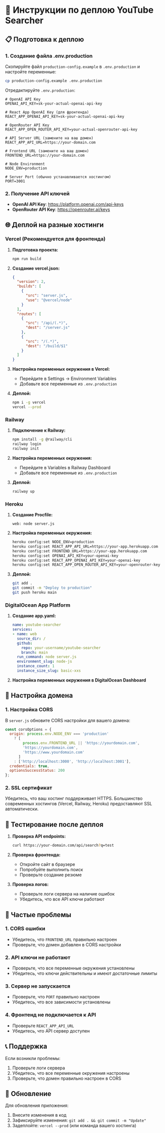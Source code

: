 # 🚀 Инструкции по деплою YouTube Searcher

## 📋 Подготовка к деплою

### 1. Создание файла .env.production

Скопируйте файл `production-config.example` в `.env.production` и настройте переменные:

```bash
cp production-config.example .env.production
```

Отредактируйте `.env.production`:

```env
# OpenAI API Key
OPENAI_API_KEY=sk-your-actual-openai-api-key

# React App OpenAI Key (для фронтенда)
REACT_APP_OPENAI_API_KEY=sk-your-actual-openai-api-key

# OpenRouter API Key
REACT_APP_OPEN_ROUTER_API_KEY=your-actual-openrouter-api-key

# API Server URL (замените на ваш домен)
REACT_APP_API_URL=https://your-domain.com

# Frontend URL (замените на ваш домен)
FRONTEND_URL=https://your-domain.com

# Node Environment
NODE_ENV=production

# Server Port (обычно устанавливается хостингом)
PORT=3001
```

### 2. Получение API ключей

- **OpenAI API Key**: https://platform.openai.com/api-keys
- **OpenRouter API Key**: https://openrouter.ai/keys

## 🌐 Деплой на разные хостинги

### Vercel (Рекомендуется для фронтенда)

1. **Подготовка проекта:**
   ```bash
   npm run build
   ```

2. **Создание vercel.json:**
   ```json
   {
     "version": 2,
     "builds": [
       {
         "src": "server.js",
         "use": "@vercel/node"
       }
     ],
     "routes": [
       {
         "src": "/api/(.*)",
         "dest": "/server.js"
       },
       {
         "src": "/(.*)",
         "dest": "/build/$1"
       }
     ]
   }
   ```

3. **Настройка переменных окружения в Vercel:**
   - Перейдите в Settings → Environment Variables
   - Добавьте все переменные из `.env.production`

4. **Деплой:**
   ```bash
   npm i -g vercel
   vercel --prod
   ```

### Railway

1. **Подключение к Railway:**
   ```bash
   npm install -g @railway/cli
   railway login
   railway init
   ```

2. **Настройка переменных окружения:**
   - Перейдите в Variables в Railway Dashboard
   - Добавьте все переменные из `.env.production`

3. **Деплой:**
   ```bash
   railway up
   ```

### Heroku

1. **Создание Procfile:**
   ```
   web: node server.js
   ```

2. **Настройка переменных окружения:**
   ```bash
   heroku config:set NODE_ENV=production
   heroku config:set REACT_APP_API_URL=https://your-app.herokuapp.com
   heroku config:set FRONTEND_URL=https://your-app.herokuapp.com
   heroku config:set OPENAI_API_KEY=your-openai-key
   heroku config:set REACT_APP_OPENAI_API_KEY=your-openai-key
   heroku config:set REACT_APP_OPEN_ROUTER_API_KEY=your-openrouter-key
   ```

3. **Деплой:**
   ```bash
   git add .
   git commit -m "Deploy to production"
   git push heroku main
   ```

### DigitalOcean App Platform

1. **Создание app.yaml:**
   ```yaml
   name: youtube-searcher
   services:
   - name: web
     source_dir: /
     github:
       repo: your-username/youtube-searcher
       branch: main
     run_command: node server.js
     environment_slug: node-js
     instance_count: 1
     instance_size_slug: basic-xxs
   ```

2. **Настройка переменных окружения в DigitalOcean Dashboard**

## 🔧 Настройка домена

### 1. Настройка CORS

В `server.js` обновите CORS настройки для вашего домена:

```javascript
const corsOptions = {
  origin: process.env.NODE_ENV === 'production' 
    ? [
        process.env.FRONTEND_URL || 'https://yourdomain.com',
        'https://yourdomain.com',
        'https://www.yourdomain.com'
      ] 
    : ['http://localhost:3000', 'http://localhost:3001'],
  credentials: true,
  optionsSuccessStatus: 200
};
```

### 2. SSL сертификат

Убедитесь, что ваш хостинг поддерживает HTTPS. Большинство современных хостингов (Vercel, Railway, Heroku) предоставляют SSL автоматически.

## 🧪 Тестирование после деплоя

1. **Проверка API endpoints:**
   ```bash
   curl https://your-domain.com/api/search?q=test
   ```

2. **Проверка фронтенда:**
   - Откройте сайт в браузере
   - Попробуйте выполнить поиск
   - Проверьте создание резюме

3. **Проверка логов:**
   - Проверьте логи сервера на наличие ошибок
   - Убедитесь, что все API ключи работают

## 🚨 Частые проблемы

### 1. CORS ошибки
- Убедитесь, что `FRONTEND_URL` правильно настроен
- Проверьте, что домен добавлен в CORS настройки

### 2. API ключи не работают
- Проверьте, что все переменные окружения установлены
- Убедитесь, что ключи действительны и имеют достаточные лимиты

### 3. Сервер не запускается
- Проверьте, что `PORT` правильно настроен
- Убедитесь, что все зависимости установлены

### 4. Фронтенд не подключается к API
- Проверьте `REACT_APP_API_URL`
- Убедитесь, что API сервер доступен

## 📞 Поддержка

Если возникли проблемы:
1. Проверьте логи сервера
2. Убедитесь, что все переменные окружения настроены
3. Проверьте, что домен правильно настроен в CORS

## 🔄 Обновление

Для обновления приложения:
1. Внесите изменения в код
2. Зафиксируйте изменения: `git add . && git commit -m "Update"`
3. Задеплойте: `vercel --prod` (или команда вашего хостинга)





